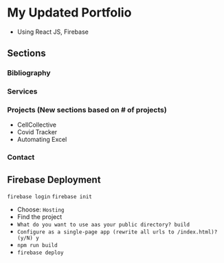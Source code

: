# My Updated Portfolio
- Using React JS, Firebase
## Sections
### Bibliography
### Services
### Projects (New sections based on # of projects)
- CellCollective
- Covid Tracker
- Automating Excel

### Contact

## Firebase Deployment
```firebase login```
```firebase init``` 
- Choose: ```Hosting```
- Find the project
- ```What do you want to use aas your public directory? build```
- ```Configure as a single-page app (rewrite all urls to /index.html)? (y/N) y```
- ```npm run build```
- ```firebase deploy```